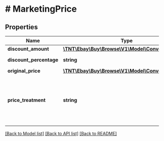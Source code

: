 # # MarketingPrice

## Properties

Name | Type | Description | Notes
------------ | ------------- | ------------- | -------------
**discount_amount** | [**\TNT\Ebay\Buy\Browse\V1\Model\ConvertedAmount**](ConvertedAmount.md) |  | [optional]
**discount_percentage** | **string** | This field expresses the percentage of the seller discount based on the value in the &lt;b&gt;  originalPrice&lt;/b&gt; container. | [optional]
**original_price** | [**\TNT\Ebay\Buy\Browse\V1\Model\ConvertedAmount**](ConvertedAmount.md) |  | [optional]
**price_treatment** | **string** | Indicates the pricing treatment (discount) that was applied to the price of the item. &lt;br /&gt;&lt;br /&gt;&lt;span class&#x3D;\&quot;tablenote\&quot;&gt;&lt;b&gt;Note: &lt;/b&gt; The pricing treatment affects the way and where the discounted price can be displayed.&lt;/span&gt; For implementation help, refer to &lt;a href&#x3D;&#39;https://developer.ebay.com/api-docs/buy/browse/types/gct:PriceTreatmentEnum&#39;&gt;eBay API documentation&lt;/a&gt; | [optional]

[[Back to Model list]](../../README.md#models) [[Back to API list]](../../README.md#endpoints) [[Back to README]](../../README.md)
